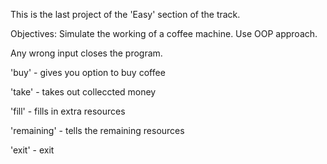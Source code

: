 This is the last project of the 'Easy' section of the track.

Objectives:
Simulate the working of a coffee machine. Use OOP approach.

Any wrong input closes the program.

'buy' - gives you option to buy coffee

'take' - takes out colleccted money

'fill' - fills in extra resources

'remaining' - tells the remaining resources

'exit' - exit